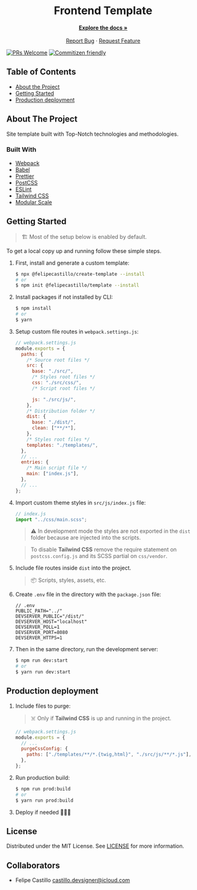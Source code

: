 <!-- PROJECT LOGO -->
<p align="center">
  <h1 align="center"><b>Frontend Template</b></h1>

  <p align="center">
    <a href="https://github.com/iamfelipe/static-boilerplate"><strong>Explore the docs »</strong></a>
    <br />
    <br />
    <a href="https://github.com/iamfelipe/static-boilerplate/issues">Report Bug</a>
    ·
    <a href="https://github.com/iamfelipe/static-boilerplate/issues">Request Feature</a>
  </p>
</p>

[![PRs Welcome](https://img.shields.io/badge/PRs-welcome-brightgreen.svg?style=flat-square)](http://makeapullrequest.com)
[![Commitizen friendly](https://img.shields.io/badge/commitizen-friendly-brightgreen.svg?style=flat-square)](http://commitizen.github.io/cz-cli/)

<!-- TABLE OF CONTENTS -->

## Table of Contents

- [About the Project](#about-the-project)
- [Getting Started](#getting-started)
- [Production deployment](#production-deployment)

<!-- ABOUT THE PROJECT -->

## About The Project

Site template built with Top-Notch technologies and methodologies.

### Built With

- [Webpack](https://babeljs.io)
- [Babel](https://tailwindcss.com)
- [Prettier](https://prettier.io)
- [PostCSS](https://postcss.org)
- [ESLint](https://eslint.org)
- [Tailwind CSS](https://tailwindcss.com)
- [Modular Scale](https://github.com/modularscale/modularscale-sass)

<!-- GETTING STARTED -->

## Getting Started

> 🏗 Most of the setup below is enabled by default.

To get a local copy up and running follow these simple steps.

1. First, install and generate a custom template:

   ```sh
   $ npx @felipecastillo/create-template --install
   # or
   $ npm init @felipecastillo/template --install
   ```

2. Install packages if not installed by CLI:

   ```sh
   $ npm install
   # or
   $ yarn
   ```

3. Setup custom file routes in `webpack.settings.js`:

   ```javascript
   // webpack.settings.js
   module.exports = {
     paths: {
       /* Source root files */
       src: {
         base: "./src/",
         /* Styles root files */
         css: "./src/css/",
         /* Script root files */

         js: "./src/js/",
       },
       /* Distribution folder */
       dist: {
         base: "./dist/",
         clean: ["**/*"],
       },
       /* Styles root files */
       templates: "./templates/",
     },
     // ...
     entries: {
       /* Main script file */
       main: ["index.js"],
     },
     // ...
   };
   ```

4. Import custom theme styles in `src/js/index.js` file:

   ```javascript
   // index.js
   import "../css/main.scss";
   ```

   > ⚠️ In development mode the styles are not exported in the `dist` folder because are injected into the scripts.️

   > To disable **Tailwind CSS** remove the require statement on `postcss.config.js` and its SCSS partial on `css/vendor`.

5. Include file routes inside `dist` into the project.

   > 📦 Scripts, styles, assets, etc.

6. Create `.env` file in the directory with the `package.json` file:

   ```
   // .env
   PUBLIC_PATH="../"
   DEVSERVER_PUBLIC="/dist/"
   DEVSERVER_HOST="localhost"
   DEVSERVER_POLL=1
   DEVSERVER_PORT=8080
   DEVSERVER_HTTPS=1
   ```

7. Then in the same directory, run the development server:
   ```sh
   $ npm run dev:start
   # or
   $ yarn run dev:start
   ```

<!-- PRODUCTION DEPLOYMENT -->

## Production deployment

1. Include files to purge:

   > ☠️ Only if **Tailwind CSS** is up and running in the project.

   ```javascript
   // webpack.settings.js
   module.exports = {
     // ...
     purgeCssConfig: {
       paths: ["./templates/**/*.{twig,html}", "./src/js/**/*.js"],
     },
   };
   ```

2. Run production build:

   ```sh
   $ npm run prod:build
   # or
   $ yarn run prod:build
   ```

3. Deploy if needed 🚀🚀🚀

## License

Distributed under the MIT License. See [LICENSE](https://github.com/iamfelipe/static-boilerplate/blob/master/LICENSE) for more information.

## Collaborators

- Felipe Castillo <castillo.devsigner@icloud.com>
